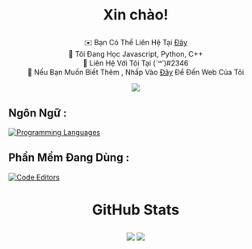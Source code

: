# <p align=center>Xin chào!</p>
<div align=center>
 
✉️  Bạn Có Thể Liên Hệ Tại [Đây](mailto:ka2echit@gmail.com)\
🧠  Tôi Đang Học Javascript, Python,  C++\
🤝  Liên Hệ Với Tôi Tại (*´꒳`*)#2346\
🫧  Nếu Bạn Muốn Biết Thêm , Nhấp Vào [Đây](AliOgOi.git.io) Để Đến Web Của Tôi
 
</div>

<div align=center>

<a href="https://www.github.com/AliOgOi" target="_blank" rel="noreferrer"><img src="https://img.shields.io/github/followers/AliOgOi?logo=github&style=for-the-badge&color=ef4444&labelColor=171717" /></a>

</div>
 
## Ngôn Ngữ : 
[![Programming Languages](https://skillicons.dev/icons?i=nodejs,js,cpp,bots,ai&perline=6)](#)

## Phần Mềm Đang Dùng :
[![Code Editors](https://skillicons.dev/icons?i=vscode,visualstudio&perline=6)](#)
</div>

# <p align=center> GitHub Stats </p>

<div align="center">
<a href="https://github.com/AliOgOi"><img src="https://github-readme-stats.vercel.app/api?username=AliOgOi&theme=radical" /></a>
<a href="https://github.com/AliOgOi"><img src="https://github-readme-streak-stats.herokuapp.com/?user=AliOgOi&stroke=64748b&background=171717&ring=64748b&fire=64748b&currStreakNum=64748b&currStreakLabel=64748b&sideNums=64748b&sideLabels=64748b&dates=64748b&hide_border=true" /></a>
</div>
